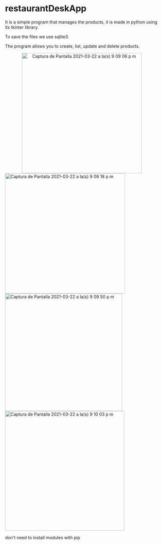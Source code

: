 # restaurantDeskApp

It is a simple program that manages the products, it is made in python using its tkinter library.

To save the files we use sqlite3.

The program allows you to create, list, update and delete products.

<center><img width="394" alt="Captura de Pantalla 2021-03-22 a la(s) 9 09 06 p m" src="https://user-images.githubusercontent.com/49222619/112088508-93052100-8b55-11eb-96cf-45dc01b511c6.png"></center>

<img width="394" alt="Captura de Pantalla 2021-03-22 a la(s) 9 09 18 p m" src="https://user-images.githubusercontent.com/49222619/112088599-bf20a200-8b55-11eb-82ea-6f824342303c.png">

<img width="385" alt="Captura de Pantalla 2021-03-22 a la(s) 9 09 50 p m" src="https://user-images.githubusercontent.com/49222619/112088606-c182fc00-8b55-11eb-89cc-2101bfb3a95b.png">

<img width="392" alt="Captura de Pantalla 2021-03-22 a la(s) 9 10 03 p m" src="https://user-images.githubusercontent.com/49222619/112088611-c34cbf80-8b55-11eb-9a55-6bdca63fdb0d.png">

don't need to install modules with pip
